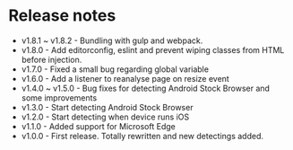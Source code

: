 # Release notes

- v1.8.1 ~ v1.8.2 - Bundling with gulp and webpack.
- v1.8.0 - Add editorconfig, eslint and prevent wiping classes from HTML before injection.
- v1.7.0 - Fixed a small bug regarding global variable
- v1.6.0 - Add a listener to reanalyse page on resize event
- v1.4.0 ~ v1.5.0 - Bug fixes for detecting Android Stock Browser and some improvements
- v1.3.0 - Start detecting Android Stock Browser
- v1.2.0 - Start detecting when device runs iOS
- v1.1.0 - Added support for Microsoft Edge
- v1.0.0 - First release. Totally rewritten and new detectings added.
